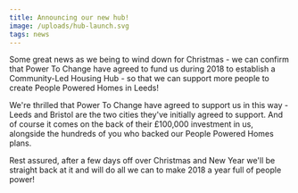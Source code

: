 ```yaml
---
title: Announcing our new hub!
image: /uploads/hub-launch.svg
tags: news
---
```

Some great news as we being to wind down for Christmas - we can confirm that Power To Change have agreed to fund us during 2018 to establish a Community-Led Housing Hub - so that we can support more people to create People Powered Homes in Leeds!

We're thrilled that Power To Change have agreed to support us in this way - Leeds and Bristol are the two cities they've initially agreed to support. And of course it comes on the back of their £100,000 investment in us, alongside the hundreds of you who backed our People Powered Homes plans.

Rest assured, after a few days off over Christmas and New Year we'll be straight back at it and will do all we can to make 2018 a year full of people power!